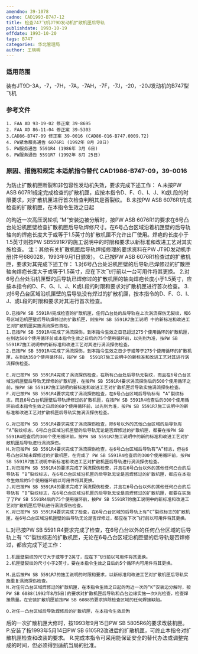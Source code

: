 ```yaml
---
amendno: 39-1078
cadno: CAD1993-B747-12
title: 检查747飞机JT9D发动机扩散机匣后导轨
publishdate: 1993-10-19
effdate: 1993-10-20
tags: B747
categories: 华北管理局
author: 王晓明
---
```


### 适用范围 
装有JT9D-3A，-7，-7H，-7A，-7AH，-7F，-7J，-20，-20J发动机的B747型飞机

<!--more-->
### 参考文件
    1. FAA AD 93-19-02 修正案 39-8695
    2. FAA AD 86-11-04 修正案 39-5303
    3.CAD86-B747-09 修正案 39-0016 (CAD86-016-B747.0009.72) 
    4. PW紧急服务通告 6076R1 (1992年 8月 20日) 
    5. PW服务通告 5591R4 (1986年 3月 6日) 
    6. PW服务通告 5591R7 (1992年 8月 25日)

### 原因、措施和规定 本适航指令替代 CAD1986-B747-09，39-0016
为防止扩散机匣断裂和非包容性发动机失效，要求完成下述工作：
    A.未按PW ASB 607R1规定完成检查的扩散机匣，应按本指令D、F、G、I、J、K或L段的时限要求，对扩散机匣进行首次检查判明其是否裂纹。 
    B.未按PW ASB 6076R1完成检查的扩散机匣，在本指令生效之日起
  
的昀近一次高压涡轮机 “M”安装边被分解时，按PW ASB 6076R1的要求在6号凸台处沿机匣壁检查扩散机匣后导轨焊修尺寸。在6号凸台区域沿着机匣壁的后导轨轴向的焊疤长度大于或等于1.5英寸的扩散机匣不允许出厂使用。焊疤的长度小于1.5英寸则按PW SB5591R7的施工说明中的时限和要求以新标准和改进工艺对其实施检查。 
    注：其他有关扩散机匣后导轨焊接修理的要求资料在PW JT9D发动机手册(件号686028，1993年9月1日颁发)。
C.已按PW ASB 6076R1检查过的扩散机匣，要求对其完成下述工作：
    1.对6号凸台处沿机匣壁的后导轨已焊修过的扩散匣轴向焊疤长度大于或等于1.5英寸，应在下次飞行前以一台可用件将其更换。 
    2.对6号凸台处沿机匣壁的后导轨已焊修过的扩散机匣的轴向焊疤长度小于1.5英寸，应按本指令的D、F、G、I、J、K或L段的时限和要求对扩散机匣进行首次检查。 
    3.对6号凸台区域沿机匣壁的后导轨没有焊过的扩散机匣，按本指令的D、F、G、I、J、或L段的时限和要求对其进行首次检查。 

    D.已按PW SB 5591R4完成检查的扩散机匣，任何凸台处的后导轨在上次涡流探伤无裂纹，和6号区域沿机匣壁后导轨焊修过的扩散机匣，则按PW SB 5591R7施工说明 中的新标准和改进工艺对扩散机匣实施涡流探伤首检。 
    1.已按PW SB 5591R4完成了涡流探伤，到本指令生效之日已超过275个使用循环的扩散机匣，在到达500个使用循环前或本指令生效之日后的75个使用循环前，以先到为准，按PW SB 5591R7施工说明中的新标准和改进工艺对其进行涡流探伤检查。 
    2.已按PW SB 5591R4完成了涡流探伤，到本指令生效之日少于或等于275个使用循环的扩散机匣，在到达350个使用循环前，按PW SB  5591R7施工说明中的新标准和改进工艺对其进行涡流探伤检查。 

    E.对已按PW SB 5591R4完成了涡流探伤检查，在所有凸台处后导轨无裂纹，而且在6号凸台区域沿机匣壁后导轨无焊修的扩散机匣，在按PW SB 5591R4要求涡流探伤后的500个使用循环之前，按PW SB 5591R7施工说明的新标准和改进工艺对扩散机匣后导轨实施涡流探伤检查。 
    F.对已按PW SB 5591R4要求完成了涡流探伤检查，在6号凸台区域后导轨标有 “A”裂纹标志，而且6号凸台机匣壁后导轨焊修过的扩散机匣，在按PW SB 5591R4检查后的300个使用循环前或本指令生效之日后的60个使用循环前，以先到为准，按PW SB 5591R7施工说明中的新标准和改进工艺对扩散机匣后导轨实施涡流探伤检查。 
  
    G.对已按PW SB 5591R4要求完成了涡流探伤检查，除6号以外的其他凸台区域的后导轨有 “A”裂纹标志，6号凸台区域沿机匣壁的后导轨无论是否焊修过的扩散机匣，都要在按PW SB 5591R4检查后的300个使用循环前，按PW SB 5591R7施工说明中的新的标准和改进工艺对扩散机匣后导轨进行涡流探伤。 
    H.对已按PW SB 5591R4要求完成了涡流探伤检查，在6号凸台区域后导轨有“A”标志，但在6号凸台区域未焊修过的扩散机匣，在完成了 PW SB 5591R4检查后的300个使用循环前，按PW SB 5591R7施工说明中新标准和改进工艺对扩散机匣后导轨进行涡流探伤检查。 
    I.对已按PW SB 5591R4的要求完成了涡流探伤检查，并且在6号凸台以外的其他任何凸台的后导轨有 “B”裂纹标志，在6号凸台区域沿机匣的后导轨无论是否焊修过的扩散机匣，都应在本指令生效后的5个使用循环前以可用件将其更换。 
    J.对已按PW SB 5591R4的要求完成了涡流探伤检查，并且在6号凸台以外的其他任何凸台的后导轨有 “B”裂纹标志，在6号凸台区域沿机匣的后导轨无论是否焊修过的扩散机匣，都要在实施了了PW SB 5591R4后的75个使用循环前，按PW SB 5591R7的施工说明中的新标准和改进工艺对扩散机匣后导轨进行涡流探伤检查。 
    K.对已按PW SB 5591R4要求完成了检查，在6号凸台区域的后导轨上有“C”裂纹标志的扩散机匣，在6号凸台区域沿机匣壁的后导轨无论是否焊修过，都应在下次飞行前以可用件将其更换。 
L.对已按PW SB 5591 R4要求完成了检查，在6号凸台以外的任何凸台区域的后导轨上有 “C”裂纹标志的扩散机匣，无论在6号凸台区域沿机匣壁的后导轨是否焊修过，都应完成下述工作： 

    1.机匣壁裂纹的尺寸大于或等于2英寸，应在下飞行前以可用件将其更换。 
    2.机匣壁裂纹的尺寸小于2英寸，要在本指令生效之日后的5个循环内可用件将其更换。 

    M.此后按PW SB 5591R7的施工说明的时限和要求，以新标准和改进工艺对扩散机匣后导轨实施重复涡流探伤检查。 
    N.对任何凸台区域焊修过的扩散机匣，在本指令生效之日起的昀近一次的“K”安装边分解时，按PW SB 6088(1992年8月5日)的要求对扩散机匣后导轨和凸台边缘实施一次X光检查，检查焊接质量。在安装扩散机匣前按PW SB 6088的要求排除检查区域的任何焊接缺陷。 

    O.对任一凸台区域后导轨焊修后的扩散机匣，在本指令生效后昀
  
后的一次扩散机匣大修时，按1993年9月15日PW SB 5805R6的要求改装机匣。 
    P.安装了按1993年5月14日PW SB 6105R2改进后的扩散机匣，可终止本指令对扩散机匣检查和改装的要求。 
    R.完成本指令可采用能保证安全的替代办法或调整完成的时间，但必须得到适航当局的批准。


